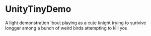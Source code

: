 # UnityTinyDemo
A light demonstration 'bout playing as  a cute knight trying to surivive longger among a bunch of weird birds attempting to kill you
